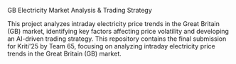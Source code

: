 GB Electricity Market Analysis & Trading Strategy

This project analyzes intraday electricity price trends in the Great Britain (GB) market, identifying key factors affecting price volatility and developing an AI-driven trading strategy.
This repository contains the final submission for Kriti'25 by Team 65, focusing on analyzing intraday electricity price trends in the Great Britain (GB) market.
